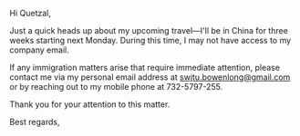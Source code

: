 Hi Quetzal,

Just a quick heads up about my upcoming travel—I'll be in China for three weeks starting next Monday. During this time, I may not have access to my company email.

If any immigration matters arise that require immediate attention, please contact me via my personal email address at swjtu.bowenlong@gmail.com or by reaching out to my mobile phone at 732-5797-255.

Thank you for your attention to this matter.

Best regards,
